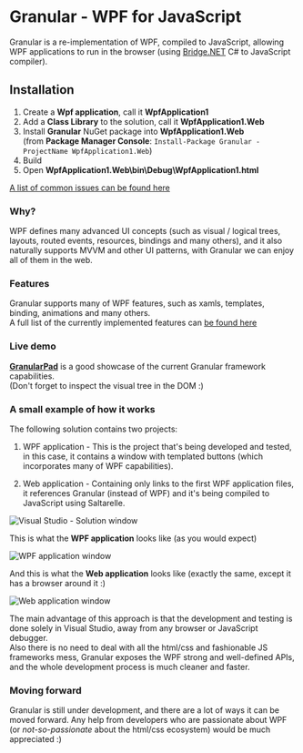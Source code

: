 # Granular - WPF for JavaScript
Granular is a re-implementation of WPF, compiled to JavaScript, allowing WPF applications to run in the browser (using [Bridge.NET](https://github.com/bridgedotnet/Bridge) C# to JavaScript compiler).

## Installation
1. Create a **Wpf application**, call it **WpfApplication1**
2. Add a **Class Library** to the solution, call it **WpfApplication1.Web**
3. Install **Granular** NuGet package into **WpfApplication1.Web**  
   (from **Package Manager Console**: `Install-Package Granular -ProjectName WpfApplication1.Web`)
4. Build
5. Open **WpfApplication1.Web\bin\Debug\WpfApplication1.html**

[A list of common issues can be found here](https://github.com/yuvaltz/Granular/wiki/Common-issues)

### Why?
WPF defines many advanced UI concepts (such as visual / logical trees, layouts, routed events, resources, bindings and many others), and it also naturally supports MVVM and other UI patterns, with Granular we can enjoy all of them in the web.

### Features
Granular supports many of WPF features, such as xamls, templates, binding, animations and many others.    
A full list of the currently implemented features can [be found here](https://github.com/yuvaltz/Granular/wiki/Supported-features)

### Live demo
**[GranularPad](http://yuvaltz.github.io/granularpad)** is a good showcase of the current Granular framework capabilities.  
(Don't forget to inspect the visual tree in the DOM :)

### A small example of how it works
The following solution contains two projects:

1. WPF application - This is the project that's being developed and tested, in this case, it contains a window with templated buttons (which incorporates many of WPF capabilities).

2. Web application - Containing only links to the first WPF application files, it references Granular (instead of WPF) and it's being compiled to JavaScript using Saltarelle.

![Visual Studio - Solution window](http://yuvaltz.github.io/granular/wiki/tldr/solution.png)

This is what the **WPF application** looks like (as you would expect)

![WPF application window](http://yuvaltz.github.io/granular/wiki/tldr/wpf-application.png)

And this is what the **Web application** looks like (exactly the same, except it has a browser around it :)

![Web application window](http://yuvaltz.github.io/granular/wiki/tldr/web-application.png)

The main advantage of this approach is that the development and testing is done solely in Visual Studio, away from any browser or JavaScript debugger.  
Also there is no need to deal with all the html/css and fashionable JS frameworks mess, Granular exposes the WPF strong and well-defined APIs, and the whole development process is much cleaner and faster.

### Moving forward
Granular is still under development, and there are a lot of ways it can be moved forward. Any help from developers who are passionate about WPF (or *not-so-passionate* about the html/css ecosystem) would be much appreciated :)

